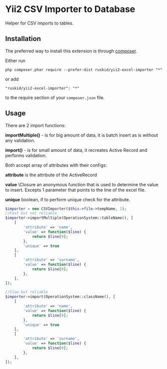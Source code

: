 # Yii2 CSV Importer to Database
Helper for CSV imports to tables.

Installation
------------

The preferred way to install this extension is through [composer](http://getcomposer.org/download/).

Either run

```
php composer.phar require --prefer-dist ruskid/yii2-excel-importer "*"
```

or add

```
"ruskid/yii2-excel-importer": "*"
```

to the require section of your `composer.json` file.


Usage
-----
There are 2 import functions:
<p><b>importMultiple()</b> - is for big amount of data, it is batch insert as is without any validation.</p>
<p><b>import()</b> - is for small amount of data, it recreates Active Record and performs validation.</p>

Both accept array of attributes with their configs:
<p><b>attribute</b> is the attribute of the ActiveRecord</p>
<p><b>value</b> \Closure an anonymous function that is used to determine the value to insert. Excepts 1 parameter
that points to the line of the excel file.</p>
<p><b>unique</b> boolean, if to perform unique check for the attribute.</p>

```php
$importer = new CSVImporter($this->file->tempName, 1);
//Fast but not reliable
$importer->importMultiple(OperationSystem::tableName(), [
    [
        'attribute' => 'name',
        'value' => function($line) {
            return $line[9];
        },
        'unique' => true
    ],
    [
        'attribute' => 'surname',
        'value' => function($line) {
            return $line[0];
        },
    ],
]);

//Slow but reliable
$importer->import(OperationSystem::className(), [
    [
        'attribute' => 'name',
        'value' => function($line) {
            return $line[9];
        },
        'unique' => true
    ],
    [
        'attribute' => 'surname',
        'value' => function($line) {
            return $line[0];
        },
    ],
]);
```
